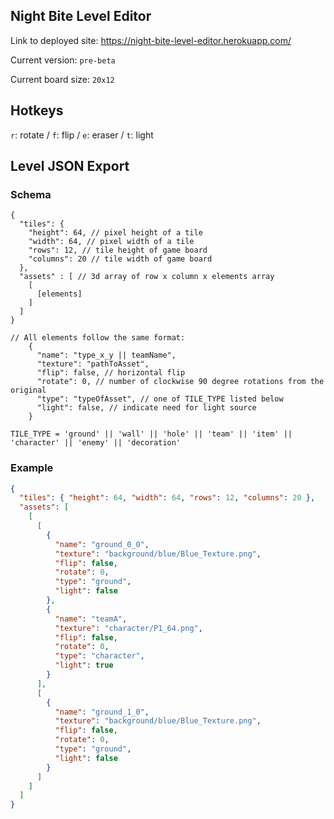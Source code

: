 ## Night Bite Level Editor

Link to deployed site: https://night-bite-level-editor.herokuapp.com/

Current version: `pre-beta`

Current board size: `20x12`

## Hotkeys

`r`: rotate / `f`: flip / `e`: eraser / `t`: light

## Level JSON Export

### Schema

```
{
  "tiles": {
    "height": 64, // pixel height of a tile
    "width": 64, // pixel width of a tile
    "rows": 12, // tile height of game board
    "columns": 20 // tile width of game board
  },
  "assets" : [ // 3d array of row x column x elements array
    [
      [elements]
    ]
  ]
}

// All elements follow the same format:
    {
      "name": "type_x_y || teamName",
      "texture": "pathToAsset",
      "flip": false, // horizontal flip
      "rotate": 0, // number of clockwise 90 degree rotations from the original
      "type": "typeOfAsset", // one of TILE_TYPE listed below
      "light": false, // indicate need for light source
    }

TILE_TYPE = 'ground' || 'wall' || 'hole' || 'team' || 'item' || 'character' || 'enemy' || 'decoration'
```

### Example

```json
{
  "tiles": { "height": 64, "width": 64, "rows": 12, "columns": 20 },
  "assets": [
    [
      [
        {
          "name": "ground_0_0",
          "texture": "background/blue/Blue_Texture.png",
          "flip": false,
          "rotate": 0,
          "type": "ground",
          "light": false
        },
        {
          "name": "teamA",
          "texture": "character/P1_64.png",
          "flip": false,
          "rotate": 0,
          "type": "character",
          "light": true
        }
      ],
      [
        {
          "name": "ground_1_0",
          "texture": "background/blue/Blue_Texture.png",
          "flip": false,
          "rotate": 0,
          "type": "ground",
          "light": false
        }
      ]
    ]
  ]
}
```
